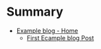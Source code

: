 # Summary

- [Example blog - Home](./homepage.md)
    - [First Ecample blog Post](./blogs/example.md)
